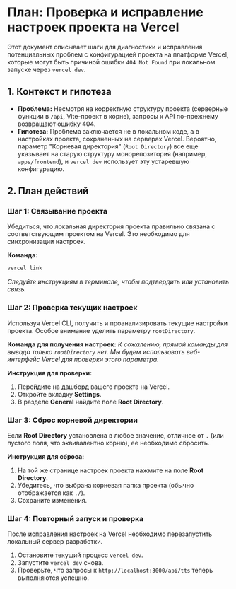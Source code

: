 # План: Проверка и исправление настроек проекта на Vercel

Этот документ описывает шаги для диагностики и исправления потенциальных проблем с конфигурацией проекта на платформе Vercel, которые могут быть причиной ошибки `404 Not Found` при локальном запуске через `vercel dev`.

## 1. Контекст и гипотеза

- **Проблема:** Несмотря на корректную структуру проекта (серверные функции в `/api`, Vite-проект в корне), запросы к API по-прежнему возвращают ошибку 404.
- **Гипотеза:** Проблема заключается не в локальном коде, а в настройках проекта, сохраненных на серверах Vercel. Вероятно, параметр "Корневая директория" (`Root Directory`) все еще указывает на старую структуру монорепозитория (например, `apps/frontend`), и `vercel dev` использует эту устаревшую конфигурацию.

## 2. План действий

### Шаг 1: Связывание проекта

Убедиться, что локальная директория проекта правильно связана с соответствующим проектом на Vercel. Это необходимо для синхронизации настроек.

**Команда:**
```bash
vercel link
```
*Следуйте инструкциям в терминале, чтобы подтвердить или установить связь.*

### Шаг 2: Проверка текущих настроек

Используя Vercel CLI, получить и проанализировать текущие настройки проекта. Особое внимание уделить параметру `rootDirectory`.

**Команда для получения настроек:**
*К сожалению, прямой команды для вывода только `rootDirectory` нет. Мы будем использовать веб-интерфейс Vercel для проверки этого параметра.*

**Инструкция для проверки:**
1.  Перейдите на дашборд вашего проекта на Vercel.
2.  Откройте вкладку **Settings**.
3.  В разделе **General** найдите поле **Root Directory**.

### Шаг 3: Сброс корневой директории

Если **Root Directory** установлена в любое значение, отличное от `.` (или пустого поля, что эквивалентно корню), ее необходимо сбросить.

**Инструкция для сброса:**
1.  На той же странице настроек проекта нажмите на поле **Root Directory**.
2.  Убедитесь, что выбрана корневая папка проекта (обычно отображается как `./`).
3.  Сохраните изменения.

### Шаг 4: Повторный запуск и проверка

После исправления настроек на Vercel необходимо перезапустить локальный сервер разработки.

1.  Остановите текущий процесс `vercel dev`.
2.  Запустите `vercel dev` снова.
3.  Проверьте, что запросы к `http://localhost:3000/api/tts` теперь выполняются успешно.